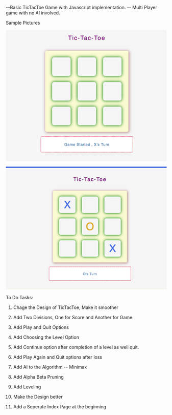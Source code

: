  --Basic TicTacToe Game with Javascript implementation. 
 -- Multi Player game with no AI involved.
 
 Sample Pictures

 ![Start Picture](https://github.com/raviteja1452/TicTacToeJs/blob/master/start.png)

 ![Progress Picture](https://github.com/raviteja1452/TicTacToeJs/blob/master/progress.png)
 
 
 To Do Tasks:
 
1) Chage the Design of TicTacToe, Make it smoother

2) Add Two Divisions, One for Score and Another for Game

3) Add Play and Quit Options

4) Add Choosing the Level Option

5) Add Continue option after completion of a level as well quit.

6) Add Play Again and Quit options after loss

7) Add AI to the Algorithm -- Minimax

8) Add Alpha Beta Pruning

9) Add Leveling 

10) Make the Design better

11) Add a Seperate Index Page at the beginning




